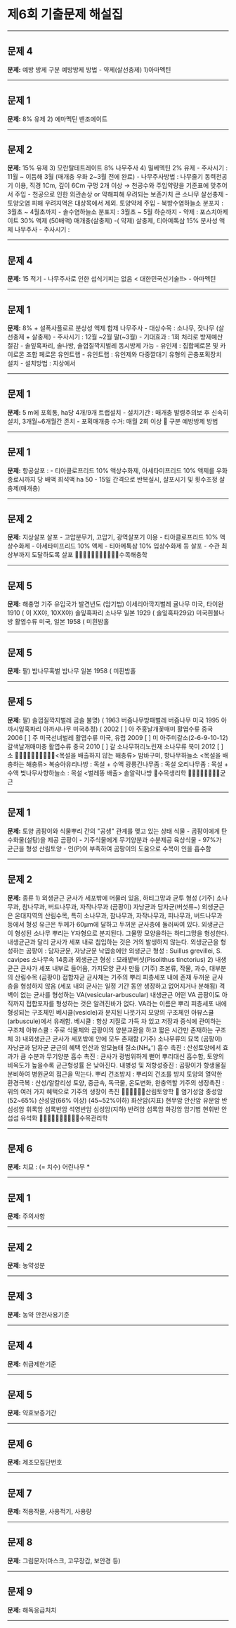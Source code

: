 # 제6회 기출문제 해설집

---

## 문제 4

**문제:** 예방 방제         구분                            예방방제 방법                 - 약제(살선충제)                 1)아마멕틴

---

## 문제 1

**문제:** 8% 유제                 2) 에마멕틴 벤조에이트

---

## 문제 2

**문제:** 15% 유제                 3) 모란탈테트레이트 8%        나무주사     4) 밀베멕틴 2% 유제                 - 주사시기 : 11월 ~ 이듬해 3월 (매개충 우화 2~3월 전에 완료)                 - 나무주사방법 : 나무줄기 동력천공기 이용, 직경 1Cm, 깊이 6Cm 구멍 2개 이상                 → 천공수와 주입약량을 기준표에 맞추어서 주입                 -   천공으로 인한 외관손상 or 약해피해 우려되는 보존가치 큰 소나무       살선충제      -   토양오염 피해 우려지역은 대상목에서 제외.      토양약제 주입    -   북방수염하늘소 분포지 : 3월초 ~ 4월초까지                 -   솔수염하늘소 분포지 : 3월초 ~ 5월 하순까지                 -   약제 : 포스치아제이트 30% 액제 (50배액)      매개충(살충제)   -(  약제) 살충제, 티아메톡삼 15% 분사성 액제       나무주사      -   주사시기 :

---

## 문제 4

**문제:** 15 적기                 -   나무주사로 인한 섭식기피는 없음                 <   대한민국신기술!!>                 -   아마멕틴

---

## 문제 1

**문제:** 8% + 설폭사플로르 분상성 액제    합제 나무주사      -   대상수목 : 소나무, 잣나무  (살선충제 + 살충제)   -   주사시기 : 12월 ~2월 말(~3월)                 -   기대효과 : 1회 처리로 방제예산 절감                 -   솔잎혹파리, 솔나방, 솔껍질깍지벌레 동시방제 가능                 -   유인제 : 집합페로몬 및 카이로몬 조합      페로몬 유인트랩   -   유인트랩 : 유인제와 다중깔대기 유형의 곤충포획장치         설치      -   설치방법 : 지상에서

---

## 문제 1

**문제:** 5 m에 포획통, ha당 4개/9개 트랩설치                 -   설치기간 : 매개충 발령주의보 후 신속히 설치, 3개월~6개월간 존치                 -   포획매개충 수거: 매월 2회 이상   구분                         예방방제 방법

---

## 문제 1

**문제:** 항공살포 :            - 티아클로프리드 10% 액상수화제, 아세타미프리드 10% 액제를 우화종료시까지               당 배액 희석액            ha 50            - 15일 간격으로 반복실시, 살포시기 및 횟수조정 살충제(매개충)

---

## 문제 2

**문제:** 지상살포   살포       - 고압분무기, 고압기, 광역살포기 이용            - 티아클로프리드 10% 액상수화제            - 아세타미프리드 10% 액제            - 티아메톡삼 10% 입상수화제 등 살포            - 수관 최상부까지 도달하도록 살포 수목해충학

---

## 문제 5

**문제:** 해충명       기주     유입국가                   발견년도 (암기법) 이세리아깍지벌레    귤나무    미국, 타이완   1910 ( 이 XX야, 10XX야)  솔잎혹파리      소나무        일본    1929 (   솔잎혹파29요)  미국흰불나방    활엽수류    미국, 일본    1958 (   미흰밤홀

---

## 문제 5

**문제:** 팔)  밤나무혹벌      밤나무        일본    1958 (   미흰밤홀

---

## 문제 5

**문제:** 팔) 솔껍질깍지벌레     곰솔         불명)                        (     1963   버즘나무방패벌레   버즘나무        미국    1995   아까시잎혹파리    아까시나무   미국추정)                    (         2002 [ ] 아 주홍날개꽃매미    활엽수류        중국    2006 [ ] 주  미국선녀벌레    활엽수류    미국, 유럽    2009 [ ] 미    아주미갈소(2-6-9-10-12)  갈색날개매미충    활엽수류        중국    2010 [ ] 갈 소나무허리노린재   소나무류        북미    2012 [ ] 소 <목설을 배출하지 않는 해충류> 밤바구미, 향나무하늘소 <목설을 배충하는 해충류> 복숭아유리나방 : 목설 + 수액 광릉긴나무좀 : 목설 오리나무좀 : 목설 + 수액 벚나무사향하늘소 : 목설 <벌레똥 배출> 솔알락나방 수목생리학 균근

---

## 문제 1

**문제:** 토양 곰팡이와 식물뿌리 간의 "공생" 관계를 맺고 있는 상태     식물 - 곰팡이에게 탄수화물(설탕)을 제공     곰팡이 - 기주식물에게 무기양분과 수분제공     육상식물 - 97%가 균근을 형성     산림토양 - 인(P)이 부족하여 곰팡이의 도움으로 수목이 인을 흡수함

---

## 문제 2

**문제:** 종류 1) 외생균근     균사가 세포밖에 머물러 있음, 하티그망과 균투 형성     (기주) 소나무과, 참나무과, 버드나무과, 자작나무과     (곰팡이) 자낭균과 담자균(버섯류~)     외생균근은 온대지역의 산림수목, 특히 소나무과, 참나무과, 자작나무과, 피나무과, 버드나무과 등에서 형성     유근은 두께가 60μm에 달하고 두꺼운 균사층에 둘러싸여 있다.     외생균근이 형성된 소나무 뿌리는 Y자형으로 분지된다.     그물망 모양을하는 하티그망을 형성한다.     내생균근과 달리 균사가 세포 내로 침입하는 것은 거의 발생하지 않는다.     외생균근을 형성하는 곰팡이 : 담자균문, 자낭균문     낙엽송에만 외생균근 형성 : Suillus grevillei, S. cavipes     소나무속 14종과 외생균근 형성 : 모래밭버섯(Pisolithus tinctorius) 2) 내생균근     균사가 세포 내부로 들어옴, 가지모양 균사 만듦     (기주) 초본류, 작물, 과수, 대부분의 산림수목     (곰팡이) 접합자균     균사체는 기주의 뿌리 피층세포 내에 존재     두꺼운 균사층을 형성하지 않음 (세포 내의 균사는 일정 기간 동안 생장하고 없어지거나 분해됨)     격벽이 없는 균사를 형성하는 VA(vesicular-arbuscular) 내생균근     어떤 VA 곰팡이도 아직까지 접합포자를 형성하는 것은 알려진바가 없다.     VA라는 이름은 뿌리 피층세포 내에 형성되는 구조체인 베시클(vesicle)과 분지된 나뭇가지 모양의 구조체인     아뷰스큘(arbuscule)에서 유래함.     베시클 : 항상 지질로 가득 차 있고 저장과 증식에 관여하는 구조체     아뷰스큘 : 주로 식물체와 곰팡이의 양분교환을 하고 짧은 시간만 존재하는 구조체 3) 내외생균근     균사가 세포밖에 안에 모두 존재함     (기주) 소나무류의 묘목     (곰팡이) 자낭균과 담자균  균근의 혜택     인산과 암모늄태 질소(NH₄⁺) 흡수 촉진 : 산성토양에서 효과가 큼     수분과 무기양분 흡수 촉진 : 균사가 광범위하게 뻗어 뿌리대신 흡수함, 토양의 비옥도가 높을수록 균근형성률     은 낮아진다.     내병성 및 저항성증진 : 곰팡이가 항생물질 분비하여 병원균의 접근을 막는다.     뿌리 건조방지 : 뿌리의 건조를 방지     토양의 열악한 환경극복 : 산성/알칼리성 토양, 중금속, 독극물, 온도변화, 완충역할     기주의 생장촉진 : 위의 여러 가지 혜택으로 기주의 생장이 촉진 산림토양학              염기성암      중성암(52~65%)   산성암(66% 이상)           (45~52%이하)   화산암(지표)     현무암           안산암           유문암  반심성암       휘록암          섬록반암          석영반암 심성암(지하)     반려암           섬록암           화강암  암기법        현휘반           안섬섬           유석화 수목관리학

---

## 문제 6

**문제:** 치묘 : (= 치수) 어린나무 *

---

## 문제 1

**문제:** 주의사항

---

## 문제 2

**문제:** 농약성분

---

## 문제 3

**문제:** 농약 안전사용기준

---

## 문제 4

**문제:** 취급제한기준

---

## 문제 5

**문제:** 약효보증기간

---

## 문제 6

**문제:** 제조모집단번호

---

## 문제 7

**문제:** 적용작물, 사용적기, 사용량

---

## 문제 8

**문제:** 그림문자(마스크, 고무장갑, 보안경 등)

---

## 문제 9

**문제:** 해독응급처치

---

